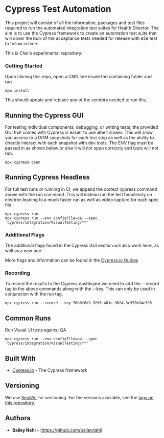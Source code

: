 # Cypress Test Automation

This project will consist of all the information, packages and test files required to run the automated integration test suites for Health Director. The aim is to use the Cypress framework to create an automation test suite that will cover the bulk of the acceptance tests needed for release with e2e test to follow in time.

This is Chai's experimental repository.

### Getting Started

Upon cloning this repo, open a CMD line inside the containing folder and run

```
npm install
```

This should update and replace any of the vendors needed to run this.

## Running the Cypress GUI

For testing individual components, debugging, or writing tests, the provided GUI that comes with Cypress is easier to use albeit slower. This will allow you access to a DOM snapshots for each test step as well as the ability to directly interact with each snapshot with dev tools. The ENV flag must be passed in as shown below or else it will not open correctly and tests will not run.

```
npx cypress open
```

## Running Cypress Headless

For full test runs or running in CI, we append the correct cypress command above with the run command. This will instead run the test headlessly on electron leading to a much faster run as well as video capture for each spec file.

```
npx cypress run
npx cypress run --env configFile=qa --spec 'cypress/integration/VisualTesting/**'
```

### Additional Flags

The additional flags found in the Cypress GUI section will also work here, as well as a new one:


More flags and information can be found in the [Cypress.io Guides](https://docs.cypress.io/guides/guides/command-line.html#cypress-run)

### Recording

To record the results to the Cypress dashboard we need to add the --record tag to the above commands along with the --key. This can only be used in conjunction with the run tag.

```
npx cypress run --record --key 70b0f6d9-9293-401e-9624-8c350b34e795
```

## Common Runs

Run Visual UI tests against QA

```
npx cypress run --env configFile=qa --spec 'cypress/integration/VisualTesting/**'
```

## Built With

- [Cypress.io](https://www.cypress.io/) - The Cypress framework

## Versioning

We use [SemVer](http://semver.org/) for versioning. For the versions available, see the [tags on this repository](https://github.com/epicdigital/cypress-automation/tags).

## Authors

- **Bailey Nahi** - (https://github.com/baileynahi)